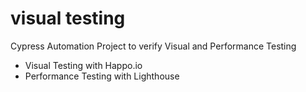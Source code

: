 # visual testing
 Cypress Automation Project to verify Visual and Performance Testing

* Visual Testing with Happo.io
* Performance Testing with Lighthouse
